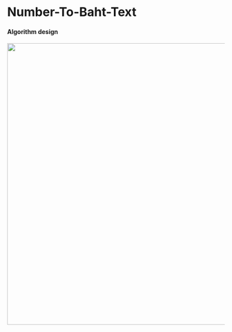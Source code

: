 # Number-To-Baht-Text

#### Algorithm design

<p align="center">
  <img src="https://user-images.githubusercontent.com/15135199/97607619-cbd81880-1a43-11eb-8ad1-d4092b5f1e11.png" width="650">
</p>
